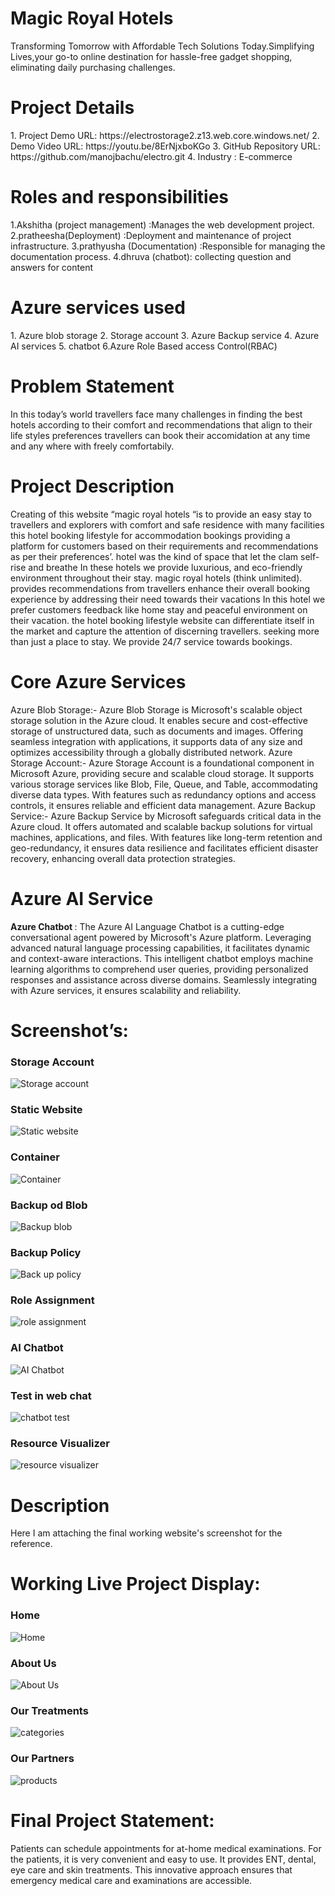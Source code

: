 <h1>Magic Royal Hotels</h1>
Transforming Tomorrow with Affordable Tech Solutions Today.Simplifying Lives,your go-to online destination for hassle-free gadget shopping, eliminating daily purchasing challenges.

<h1>Project Details</h1>
1. Project Demo URL: https://electrostorage2.z13.web.core.windows.net/
2. Demo Video URL: https://youtu.be/8ErNjxboKGo
3. GitHub Repository URL: https://github.com/manojbachu/electro.git
4. Industry : E-commerce

<h1>Roles and responsibilities</h1>
1.Akshitha (project management) :Manages the web development project.
2.pratheesha(Deployment) :Deployment and maintenance of project infrastructure.
3.prathyusha (Documentation) :Responsible for managing the documentation process.
4.dhruva (chatbot): collecting question and answers for content

<h1>Azure services used</h1>
1. Azure blob storage
2. Storage account
3. Azure Backup service
4. Azure AI services
5. chatbot
6.Azure Role Based access Control(RBAC)

<h1>Problem Statement</h1>
In this today’s world travellers face many challenges in finding the best  hotels according to their comfort and recommendations that align to their life styles preferences  travellers can book their accomidation at any time and any where with freely comfortabily. 

<h1>Project Description</h1>
Creating of this website “magic royal hotels “is to provide an easy stay to travellers and explorers with comfort and safe residence with many facilities this hotel booking lifestyle for accommodation bookings providing a platform for customers based on their requirements and recommendations as per their preferences’. hotel was the kind of space that let the clam self-rise and breathe
In these hotels we provide luxurious, and eco-friendly environment throughout their stay. magic royal hotels (think unlimited). provides recommendations from travellers enhance their overall booking experience by addressing their need towards their vacations
In this hotel we prefer customers feedback like home stay and peaceful environment on their vacation. the hotel booking lifestyle website can differentiate itself in the market and capture the attention of discerning travellers. seeking more than just a place to stay. We provide 24/7 service towards bookings.

<h1>Core Azure Services</h1>
Azure Blob Storage:- Azure Blob Storage is Microsoft's scalable object storage solution in the Azure cloud. It enables secure and cost-effective storage of unstructured data, such as documents and images. Offering seamless integration with applications, it supports data of any size and optimizes accessibility through a globally distributed network. Azure Storage Account:- Azure Storage Account is a foundational component in Microsoft Azure, providing secure and scalable cloud storage. It supports various storage services like Blob, File, Queue, and Table, accommodating diverse data types. With features such as redundancy options and access controls, it ensures reliable and efficient data management. Azure Backup Service:- Azure Backup Service by Microsoft safeguards critical data in the Azure cloud. It offers automated and scalable backup solutions for virtual machines, applications, and files. With features like long-term retention and geo-redundancy, it ensures data resilience and facilitates efficient disaster recovery, enhancing overall data protection strategies.

<h1>Azure AI Service</h1>
<b>Azure Chatbot </b>: The Azure AI Language Chatbot is a cutting-edge conversational agent powered by Microsoft's Azure platform. Leveraging advanced natural language processing capabilities, it facilitates dynamic and context-aware interactions. This intelligent chatbot employs machine learning algorithms to comprehend user queries, providing personalized responses and assistance across diverse domains. Seamlessly integrating with Azure services, it ensures scalability and reliability.

<h1>Screenshot’s:</h1>

<h3>Storage Account</h3> 
<img src="https://github.com/manojbachu/electro/blob/main/storage%20account.jpg.png?raw=true" alt="Storage account"/>

<h3>Static Website</h3> 
<img src="https://github.com/manojbachu/electro/blob/main/staticwebsite.jpg.png?raw=true" alt="Static website"/>

<h3>Container</h3> 
<img src="https://github.com/manojbachu/electro/blob/main/container.jpg.png?raw=true" alt="Container"/>

<h3>Backup od Blob</h3> 
<img src="https://github.com/manojbachu/electro/blob/main/backup%20od%20blob.png?raw=true" alt="Backup blob"/>

<h3>Backup Policy</h3> 
<img src="https://github.com/manojbachu/electro/blob/main/back%20up%20policy.png?raw=true" alt="Back up policy"/>

<h3>Role Assignment</h3> 
<img src="https://github.com/manojbachu/electro/blob/main/role%20assignment.jpg.png?raw=true" alt="role assignment"/>

<h3>AI Chatbot</h3> 
<img src="https://github.com/manojbachu/electro/blob/main/AI%20Chagbot.png?raw=true" alt="AI Chatbot"/>

<h3>Test in web chat</h3> 
<img src="https://github.com/manojbachu/electro/blob/main/chat%20bot%20text.png?raw=true" alt="chatbot test"/>

<h3>Resource Visualizer</h3> 
<img src="https://github.com/manojbachu/electro/blob/main/resource%20visualizer.png?raw=true" alt="resource visualizer"/>

<h1>Description</h1>
Here I am attaching the final working website's screenshot for the reference.
<h1>Working Live Project Display:</h1>
<h3>Home</h3> 
<img src="" alt="Home"/>

<h3>About Us</h3> 
<img src="" alt="About Us"/>



<h3>Our Treatments</h3> 
<img src="" alt="categories"/>

<h3>Our Partners</h3> 
<img src="Contact us" alt="products"/>




<h1>Final Project Statement:</h1>
Patients can schedule appointments for at-home medical examinations. For the patients, it is very convenient and easy to use. It provides ENT, dental, eye care and skin treatments. This innovative approach ensures that emergency medical care and examinations are accessible.
